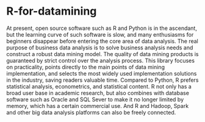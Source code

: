 # R-for-datamining
At present, open source software such as R and Python is in the ascendant, but the learning curve of such software is slow, 
and many enthusiasms for beginners disappear before entering the core area of data analysis. 
The real purpose of business data analysis is to solve business analysis needs and construct a robust data mining model. 
The quality of data mining products is guaranteed by strict control over the analysis process. 
This library focuses on practicality, points directly to the main points of data mining implementation, 
and selects the most widely used implementation solutions in the industry, saving readers valuable time. 
Compared to Python, R prefers statistical analysis, econometrics, and statistical content. R not only has a 
broad user base in academic research, but also combines with database software such as Oracle and SQL Sever to make it no longer limited by memory,
which has a certain commercial use. And R and Hadoop, Spark and other big data analysis platforms can also be freely connected.
